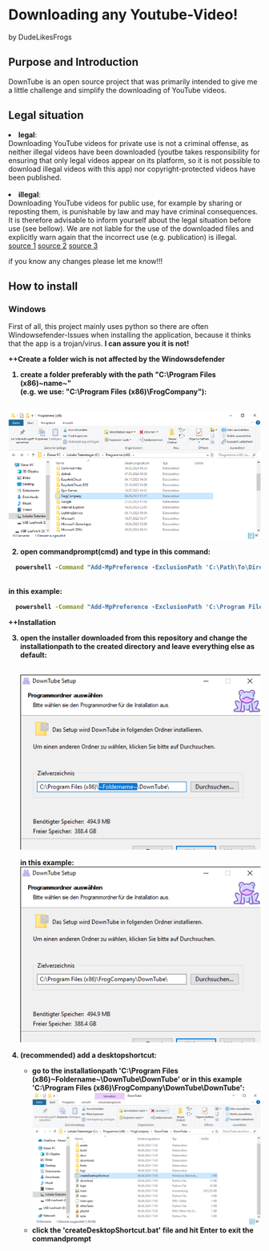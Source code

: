 # Downloading any Youtube-Video!
by DudeLikesFrogs

## Purpose and Introduction

DownTube is an open source project that was primarily intended to give me a little challenge and simplify the downloading of YouTube videos.

## Legal situation

<li><b>legal</b>:
<br>Downloading YouTube videos for private use is not a criminal offense, as neither illegal videos have been downloaded 
(youtbe takes responsibility for ensuring that only legal videos appear on its platform, so it is not possible to download illegal videos with this app)
nor copyright-protected videos have been published.</li>
<br>
<li><b>illegal</b>:
<br>Downloading YouTube videos for public use, for example by sharing or reposting them, is punishable by law and may have criminal consequences.
It is therefore advisable to inform yourself about the legal situation before use (see bellow).
We are not liable for the use of the downloaded files and explicitly warn again that the incorrect use (e.g. publication) is illegal.</li>
<a href="https://www.saferinternet.at/themen/urheberrechte/9-rechtliche-fragen-zu-youtube-was-ist-erlaubt-was-nicht#:~:text=Alles%20darüber%20hinaus%2C%20also%20Verbreitung,und%20ist%20daher%20nicht%20erlaubt."> source 1</a>
<a href="https://www.allrecht.de/alles-was-recht-ist/youtube-videos-downloaden-legal-oder-nicht/"> source 2</a>
<a href="https://praxistipps.chip.de/download-von-youtube-videos-legal-oder-nicht_9496"> source 3</a>
<p>if you know any changes please let me know!!!</p>

## How to install
### Windows
First of all, this project mainly uses python so there are often Windowsefender-Issues when installing the application, because it thinks that the app is a trojan/virus.
<b>I can assure you it is not! <br>

<p>
  
  ++Create a folder wich is not affected by the Windowsdefender <br>
  
  1. create a folder preferably with the path "C:\Program Files (x86)\~name~" <br>
  (e.g. we use: "C:\Program Files (x86)\FrogCompany"):
  
  <br>![Explorer](gitImages/Explorer.png)
  
  2. open commandprompt(cmd) and type in this command:

  ``` cmd
    powershell -Command "Add-MpPreference -ExclusionPath 'C:\Path\To\Directory'"
  ```
  <br>
    in this example:
  <br>
  
  ``` cmd
    powershell -Command "Add-MpPreference -ExclusionPath 'C:\Program Files (x86)\FrogCompany'"
  ```

  ++Installation
  
  3. open the installer downloaded from this repository and change the installationpath to the created directory
     and leave everything else as default:

     <br>![DownTubeSetupCustompath](gitImages/DownTubeSetupCustompath.png)
     <br>
     
       in this example:
     <br>![DownTubeSetupDefault](gitImages/DownTubeSetupDefault.png)

  4. (recommended) add a desktopshortcut:
      - go to the installationpath 'C:\Program Files (x86)\~Foldername~\DownTube\DownTube' or in this example 'C:\Program Files (x86)\FrogCompany\DownTube\DownTube':
     <br>![DesktopShortcut](gitImages/DesktopShortcut.png)
      - click the 'createDesktopShortcut.bat' file and hit Enter to exit the commandprompt
</p>



